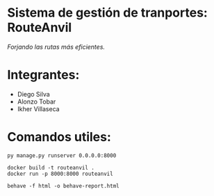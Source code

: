 # Sistema de gestión de tranportes: RouteAnvil
_Forjando las rutas más eficientes._

# Integrantes:
* Diego Silva
* Alonzo Tobar
* Ikher Villaseca

# Comandos utiles:

```
py manage.py runserver 0.0.0.0:8000

docker build -t routeanvil .
docker run -p 8000:8000 routeanvil

behave -f html -o behave-report.html
```
